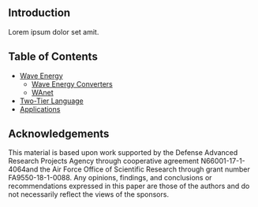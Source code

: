 ## Introduction
Lorem ipsum dolor set amit.

## Table of Contents
* [Wave Energy]()
    * [Wave Energy Converters]()
    * [WAnet]()
* [Two-Tier Language]()
* [Applications]()


## Acknowledgements
This  material  is  based  upon  work  supported  by  the Defense Advanced   Research   Projects   Agency   through   cooperative agreement N66001-17-1-4064and  the  Air  Force  Office  of Scientific  Research  through  grant  number FA9550-18-1-0088. Any  opinions,  findings,  and  conclusions  or  recommendations expressed  in  this  paper  are  those  of  the  authors  and  do  not necessarily reflect the views of the sponsors.